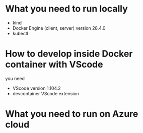# What you need to run locally
- kind 
- Docker Engine (client, server) version 28.4.0
- kubectl 

# How to develop inside Docker container with VScode

you need

- VScode version 1.104.2
- devcontainer VScode extension

# What you need to run on Azure cloud